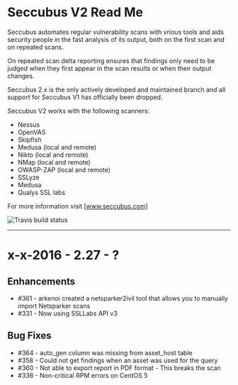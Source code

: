 Seccubus V2 Read Me
===================
Seccubus automates regular vulnerability scans with vrious tools and aids 
security people in the fast analysis of its output, both on the first scan and 
on repeated scans.

On repeated scan delta reporting ensures that findings only need to be judged 
when they first appear in the scan results or when their output changes.

Seccubus 2.x is the only actively developed and maintained branch and all support 
for Seccubus V1 has officially been dropped. 

Seccubus V2 works with the following scanners:
* Nessus 
* OpenVAS
* Skipfish
* Medusa (local and remote)
* Nikto (local and remote)
* NMap (local and remote)
* OWASP-ZAP (local and remote)
* SSLyze
* Medusa
* Qualys SSL labs

For more information visit [www.seccubus.com]

![Travis build status](https://travis-ci.org/schubergphilis/Seccubus_v2.svg?branch=master)

---
x-x-2016 - 2.27 - ?
=================================================================

Enhancements
------------
* #361 - arkenoi created a netsparker2ivil tool that allows you to manually import Netsparker scans
* #331 - Now using SSLLabs API v3

Bug Fixes
---------
* #364 - auto_gen column was missing from asset_host table
* #358 - Could not get findings when an asset was used for the query
* #360 - Not able to export report in PDF format - This breaks the scan
* #336 - Non-critical RPM errors on CentOS 5
